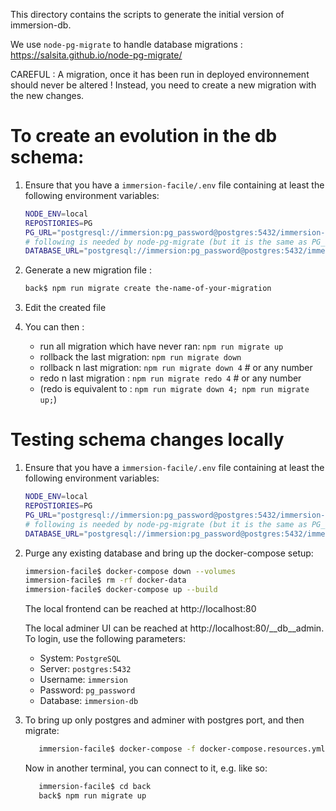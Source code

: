 This directory contains the scripts to generate the initial version of immersion-db.

We use `node-pg-migrate` to handle database migrations : https://salsita.github.io/node-pg-migrate/

CAREFUL : A migration, once it has been run in deployed environnement should never be altered !
Instead, you need to create a new migration with the new changes.

# To create an evolution in the db schema:

1. Ensure that you have a `immersion-facile/.env` file containing at least the following environment variables:

   ```sh
   NODE_ENV=local
   REPOSTIORIES=PG
   PG_URL="postgresql://immersion:pg_password@postgres:5432/immersion-db"
   # following is needed by node-pg-migrate (but it is the same as PG_URL)
   DATABASE_URL="postgresql://immersion:pg_password@postgres:5432/immersion-db"
   ```

2. Generate a new migration file :
   ```sh
   back$ npm run migrate create the-name-of-your-migration
   ```

3. Edit the created file

4. You can then : 
   - run all migration which have never ran: `npm run migrate up`
   - rollback the last migration: `npm run migrate down`
   - rollback n last migration: `npm run migrate down 4` # or any number
   - redo n last migration : `npm run migrate redo 4` # or any number
   - (redo is equivalent to : `npm run migrate down 4; npm run migrate up;`)


# Testing schema changes locally

1. Ensure that you have a `immersion-facile/.env` file containing at least the following environment variables:

   ```sh
   NODE_ENV=local
   REPOSTIORIES=PG
   PG_URL="postgresql://immersion:pg_password@postgres:5432/immersion-db"
   # following is needed by node-pg-migrate (but it is the same as PG_URL)
   DATABASE_URL="postgresql://immersion:pg_password@postgres:5432/immersion-db"
   ```

3. Purge any existing database and bring up the docker-compose setup:

   ```sh
   immersion-facile$ docker-compose down --volumes
   immersion-facile$ rm -rf docker-data
   immersion-facile$ docker-compose up --build
   ```

   The local frontend can be reached at http://localhost:80
   <!-- prettier-ignore -->
   The local adminer UI can be reached at http://localhost:80/__db__admin. To login, use the following parameters:

   - System: `PostgreSQL`
   - Server: `postgres:5432`
   - Username: `immersion`
   - Password: `pg_password`
   - Database: `immersion-db`

4. To bring up only postgres and adminer with postgres port, and then migrate:

   ```sh
      immersion-facile$ docker-compose -f docker-compose.resources.yml up --build
   ```

   Now in another terminal, you can connect to it, e.g. like so:

   ```sh
      immersion-facile$ cd back
      back$ npm run migrate up
   ```
